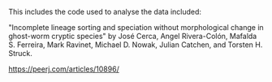 This includes the code used to analyse the data included:

"Incomplete lineage sorting and speciation without morphological change in ghost-worm cryptic species" by José Cerca, Angel Rivera-Colón, Mafalda S. Ferreira, Mark Ravinet, Michael D. Nowak, Julian Catchen, and Torsten H. Struck.

https://peerj.com/articles/10896/
